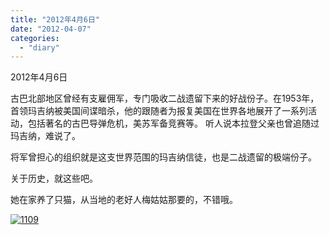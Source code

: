```yaml
---
title: "2012年4月6日"
date: "2012-04-07"
categories: 
  - "diary"
---
```


2012年4月6日

古巴北部地区曾经有支雇佣军，专门吸收二战遗留下来的好战份子。在1953年，首领玛吉纳被美国间谍暗杀，他的跟随者为报复美国在世界各地展开了一系列活动，包括著名的古巴导弹危机，美苏军备竞赛等。 听人说本拉登父亲也曾追随过玛吉纳，难说了。

将军曾担心的组织就是这支世界范围的玛吉纳信徒，也是二战遗留的极端份子。

关于历史，就这些吧。

她在家养了只猫，从当地的老好人梅姑姑那要的，不错哦。

[![](/blog/post/images/1109.jpg "1109")](http://lofyer.org/wp-content/uploads/2012/04/1109.jpg)
